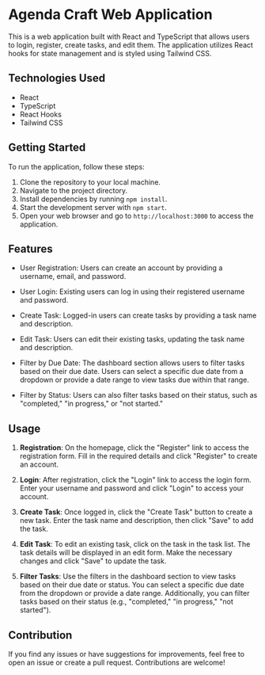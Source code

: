 # Agenda Craft Web Application

This is a web application built with React and TypeScript that allows users to login, register, create tasks, and edit them. The application utilizes React hooks for state management and is styled using Tailwind CSS.

## Technologies Used

- React
- TypeScript
- React Hooks
- Tailwind CSS

## Getting Started

To run the application, follow these steps:

1. Clone the repository to your local machine.
2. Navigate to the project directory.
3. Install dependencies by running `npm install`.
4. Start the development server with `npm start`.
5. Open your web browser and go to `http://localhost:3000` to access the application.

## Features

- User Registration: Users can create an account by providing a username, email, and password.

- User Login: Existing users can log in using their registered username and password.

- Create Task: Logged-in users can create tasks by providing a task name and description.

- Edit Task: Users can edit their existing tasks, updating the task name and description.

- Filter by Due Date: The dashboard section allows users to filter tasks based on their due date. Users can select a specific due date from a dropdown or provide a date range to view tasks due within that range.

- Filter by Status: Users can also filter tasks based on their status, such as "completed," "in progress," or "not started."

## Usage

1. **Registration**: On the homepage, click the "Register" link to access the registration form. Fill in the required details and click "Register" to create an account.

2. **Login**: After registration, click the "Login" link to access the login form. Enter your username and password and click "Login" to access your account.

3. **Create Task**: Once logged in, click the "Create Task" button to create a new task. Enter the task name and description, then click "Save" to add the task.

4. **Edit Task**: To edit an existing task, click on the task in the task list. The task details will be displayed in an edit form. Make the necessary changes and click "Save" to update the task.

5. **Filter Tasks**: Use the filters in the dashboard section to view tasks based on their due date or status. You can select a specific due date from the dropdown or provide a date range. Additionally, you can filter tasks based on their status (e.g., "completed," "in progress," "not started").

## Contribution

If you find any issues or have suggestions for improvements, feel free to open an issue or create a pull request. Contributions are welcome!

